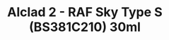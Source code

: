 ---
layout: product
title: "Alclad 2 - RAF Sky Type S (BS381C210) 30ml"
price: "TBA" 
desc: "Metalizer boja"
img_path: "/assets/img/ALCE011.webp"
brand: "N/A"
available: false
special_offer: false
new: false
soon: false
cat: "040000"
subcat: "040300"
subsubcat: "0N/A"
sifra: "ALCE011"
popular: false
---